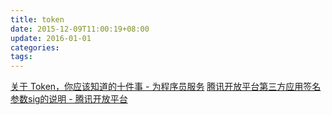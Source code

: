 ```yaml
---
title: token
date: 2015-12-09T11:00:19+08:00
update: 2016-01-01
categories:
tags:
---
```

[关于 Token，你应该知道的十件事 - 为程序员服务](http://ju.outofmemory.cn/entry/134189)
[腾讯开放平台第三方应用签名参数sig的说明 - 腾讯开放平台](http://wiki.open.qq.com/wiki/%E8%85%BE%E8%AE%AF%E5%BC%80%E6%94%BE%E5%B9%B3%E5%8F%B0%E7%AC%AC%E4%B8%89%E6%96%B9%E5%BA%94%E7%94%A8%E7%AD%BE%E5%90%8D%E5%8F%82%E6%95%B0sig%E7%9A%84%E8%AF%B4%E6%98%8E)
